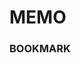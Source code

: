 # MEMO


### BOOKMARK 
 

 
### 
 
 
     
  

     
    
        
      
       
               
   
            
